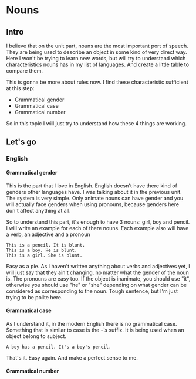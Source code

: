 # Nouns

## Intro

I believe that on the unit part, nouns are the most important port of speech. They are being used to describe an object in some kind of very direct way. Here I won't be trying to learn new words, but will try to understand which characteristics nouns has in my list of languages. And create a little table to compare them.

This is gonna be more about rules now. I find these characteristic sufficient at this step:
  - Grammatical gender
  - Grammatical case
  - Grammatical number

So in this topic I will just try to understand how these 4 things are working.

## Let's go

### English

#### Grammatical gender

This is the part that I love in English. English doesn't have there kind of genders other languages have. I was talking about it in the previous unit. 
The system is very simple. Only animate nouns can have gender and you will actually face genders when using pronouns, because genders here don't affect anything at all. 

So to understand this part, it's enough to have 3 nouns: girl, boy and pencil.
I will write an example for each of there nouns. Each example also will have a verb, an adjective and a pronoun
```
This is a pencil. It is blunt.
This is a boy. He is blunt.
This is a girl. She is blunt.
```

Easy as a pie. As I haven't written anything about verbs and adjectives yet, I will just say that they ain't changing, no matter what the gender of the noun is. The pronouns are easy too. If the object is inanimate, you should use "it", otherwise you should use "he" or "she" depending on what gender can be considered as corresponding to the noun. Tough sentence, but I'm just trying to be polite here.

#### Grammatical case

As I understand it, in the modern English there is no grammatical case. Something that is similar to case is the _-`s_ suffix. It is being used when an object belong to subject.
```
A boy has a pencil. It's a boy's pencil.
```

That's it. Easy again. And make a perfect sense to me.
#### Grammatical number